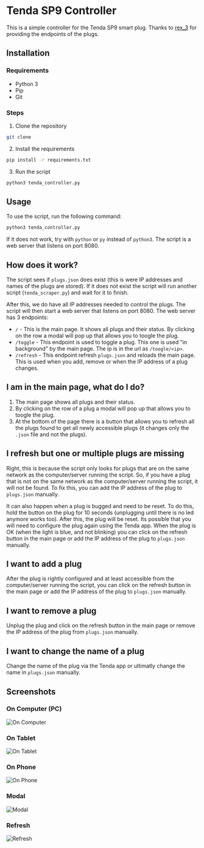 # Tenda SP9 Controller
This is a simple controller for the Tenda SP9 smart plug. Thanks to [rex_3](https://community.home-assistant.io/t/tenda-beli-sp9/452705/2) for providing the endpoints of the plugs.

## Installation
### Requirements
- Python 3
- Pip
- Git
### Steps
1) Clone the repository
```bash
git clone
```
2) Install the requirements
```bash
pip install -r requirements.txt
```
3) Run the script
```bash
python3 tenda_controller.py
```

## Usage
To use the script, run the following command:
```bash
python3 tenda_controller.py
```
If it does not work, try with `python` or `py` instead of `python3`.
The script is a web server that listens on port 8080.

## How does it work?
The script sees if `plugs.json` does exist (this is were IP addresses and names of the plugs are stored). If it does not exist the script will run another script (`tenda_scraper.py`) and wait for it to finish.

After this, we do have all IP addresses needed to control the plugs. The script will then start a web server that listens on port 8080. The web server has 3 endpoints:
- `/` - This is the main page. It shows all plugs and their status. By clicking on the row a modal will pop up that allows you to toogle the plug.
- `/toggle` - This endpoint is used to toggle a plug. This one is used "in background" by the main page. The ip is in the url as `/toogle/<ip>`.
- `/refresh` - This endpoint refresh `plugs.json` and reloads the main page. This is used when you add, remove or when the IP address of a plug changes.

## I am in the main page, what do I do?
1) The main page shows all plugs and their status.
2) By clicking on the row of a plug a modal will pop up that allows you to toogle the plug.
3) At the bottom of the page there is a button that allows you to refresh all the plugs found to get all newly accessible plugs (it changes only the `.json` file and not the plugs).

## I refresh but one or multiple plugs are missing
Right, this is because the script only looks for plugs that are on the same network as the computer/server running the script. So, if you have a plug that is not on the same network as the computer/server running the script, it will not be found. To fix this, you can add the IP address of the plug to `plugs.json` manually.

It can also happen when a plug is bugged and need to be reset. To do this, hold the button on the plug for 10 seconds (unplugging until there is no led anymore works too). After this, the plug will be reset. Its possible that you will need to configure the plug again using the Tenda app. When the plug is OK (when the light is blue, and not blinking) you can click on the refresh button in the main page or add the IP address of the plug to `plugs.json` manually.

## I want to add a plug
After the plug is rightly configured and at least accessible from the computer/server running the script, you can click on the refresh button in the main page or add the IP address of the plug to `plugs.json` manually.

## I want to remove a plug
Unplug the plug and click on the refresh button in the main page or remove the IP address of the plug from `plugs.json` manually.

## I want to change the name of a plug
Change the name of the plug via the Tenda app or ultimatly change the name in `plugs.json` manually.

## Screenshots
### On Computer (PC)
![On Computer](./images/pc.png)
### On Tablet
![On Tablet](./images/tablet.png)
### On Phone
![On Phone](./images/phone.png)
### Modal
![Modal](./images/modal.png)
### Refresh
![Refresh](./images/refresh.png)

